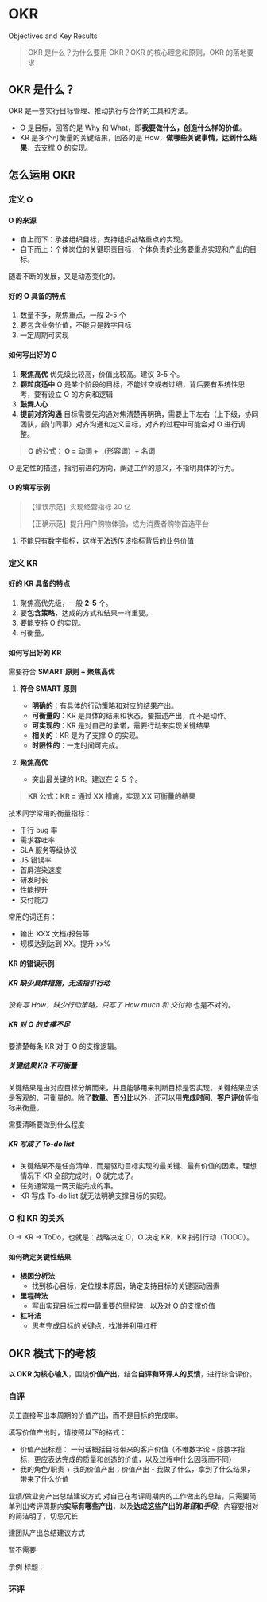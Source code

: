 # OKR

Objectives and Key Results

> OKR 是什么？为什么要用 OKR？OKR 的核心理念和原则，OKR 的落地要求

## OKR 是什么？

OKR 是一套实行目标管理、推动执行与合作的工具和方法。

- O 是目标，回答的是 Why 和 What，即**我要做什么，创造什么样的价值**。
- KR 是多个可衡量的关键结果，回答的是 How，**做哪些关键事情，达到什么结果**，去支撑 O 的实现。

## 怎么运用 OKR

### 定义 O

#### O 的来源

- 自上而下：承接组织目标，支持组织战略重点的实现。
- 自下而上：个体岗位的关键职责目标，个体负责的业务要重点实现和产出的目标。

随着不断的发展，又是动态变化的。

#### 好的 O 具备的特点

1. 数量不多，聚焦重点，一般 2-5 个
2. 要包含业务价值，不能只是数字目标
3. 一定周期可实现

#### 如何写出好的 O

1. **聚焦高优**
   优先级比较高，价值比较高。建议 3-5 个。
2. **颗粒度适中**
   O 是某个阶段的目标，不能过空或者过细，背后要有系统性思考，要有设立 O 的方向和逻辑
3. **鼓舞人心**
4. **提前对齐沟通**
   目标需要先沟通对焦清楚再明确，需要上下左右（上下级，协同团队，部门同事）对齐沟通和定义目标，对齐的过程中可能会对 O 进行调整。

> **O 的公式： O = 动词 + （形容词）+ 名词**

O 是定性的描述，指明前进的方向，阐述工作的意义，不指明具体的行为。

#### O 的填写示例

> 【错误示范】实现经营指标 20 亿
>
> 【正确示范】提升用户购物体验，成为消费者购物首选平台

1. 不能只有数字指标，这样无法透传该指标背后的业务价值

### 定义 KR

#### 好的 KR 具备的特点

1. 聚焦高优先级，一般 **2-5** 个。
2. 要**包含策略**，达成的方式和结果一样重要。
3. 要能支持 O 的实现。
4. 可衡量。

#### 如何写出好的 KR

需要符合 **SMART 原则 + 聚焦高优**

1. **符合 SMART 原则**

   - **明确的**：有具体的行动策略和对应的结果产出。
   - **可衡量的**：KR 是具体的结果和状态，要描述产出，而不是动作。
   - **可实现的**：KR 是对自己的承诺，需要行动来实现关键结果
   - **相关的**：KR 是为了支撑 O 的实现。
   - **时限性的**：一定时间可完成。

2. **聚焦高优**
   - 突出最关键的 KR。建议在 2-5 个。

> **KR 公式：KR = 通过 XX 措施，实现 XX 可衡量的结果**

技术同学常用的衡量指标：

- 千行 bug 率
- 需求吞吐率
- SLA 服务等级协议
- JS 错误率
- 首屏渲染速度
- 研发时长
- 性能提升
- 交付能力

常用的词还有：

- 输出 XXX 文档/报告等
- 规模达到达到 XX。提升 xx%

#### KR 的错误示例

##### KR 缺少具体措施，无法指引行动

_没有写 How，缺少行动策略，只写了 How much 和 交付物_ 也是不对的。

##### KR 对 O 的支撑不足

要清楚每条 KR 对于 O 的支撑逻辑。

##### 关键结果 KR 不可衡量

关键结果是由对应目标分解而来，并且能够用来判断目标是否实现。关键结果应该是客观的、可衡量的。除了**数量**、**百分比**以外，还可以用**完成时间**、**客户评价**等指标来衡量。

需要清晰要做到什么程度

##### KR 写成了 To-do list

- 关键结果不是任务清单，而是驱动目标实现的最关键、最有价值的因素。理想情况下 KR 全部完成时，O 就完成了。
- 任务通常是一两天能完成的事。
- KR 写成 To-do list 就无法明确支撑目标的实现。

### O 和 KR 的关系

O -> KR -> ToDo，也就是：战略决定 O，O 决定 KR，KR 指引行动（TODO）。

#### 如何确定关键性结果

- **根因分析法**
  - 找到核心目标，定位根本原因，确定支持目标的关键驱动因素
- **里程碑法**
  - 写出实现目标过程中最重要的里程碑，以及对 O 的支撑价值
- **杠杆法**
  - 思考完成目标的关键点，找准并利用杠杆

## OKR 模式下的考核

**以 OKR 为核心输入**，围绕**价值产出**，结合**自评和环评人的反馈**，进行综合评价。

### 自评

员工直接写出本周期的价值产出，而不是目标的完成率。

填写价值产出时，请按照以下的格式：

- 价值产出标题： 一句话概括目标带来的客户价值（不唯数字论 - 除数字指标，更应表达完成的质量和创造的价值，以及过程中什么因我而不同）
- 我的角色/职责 + 我的价值产出；价值产出 - 我做了什么，拿到了什么结果，带来了什么价值

业绩/做业务产出总结建议方式
对自己在考评周期内的工作做出的总结，只需要简单列出考评周期内**实际有哪些产出**，以及**达成这些产出的*路径*和*手段***，内容要相对的简洁明了，切忌冗长

建团队产出总结建议方式

暂不需要

示例
标题：

### 环评
